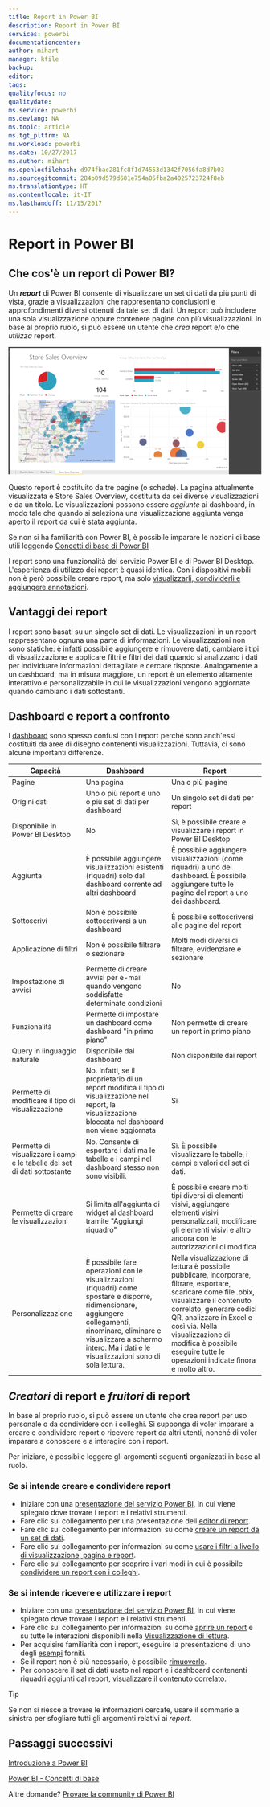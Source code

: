 ```yaml
---
title: Report in Power BI
description: Report in Power BI
services: powerbi
documentationcenter: 
author: mihart
manager: kfile
backup: 
editor: 
tags: 
qualityfocus: no
qualitydate: 
ms.service: powerbi
ms.devlang: NA
ms.topic: article
ms.tgt_pltfrm: NA
ms.workload: powerbi
ms.date: 10/27/2017
ms.author: mihart
ms.openlocfilehash: d974fbac281fc8f1d74553d1342f7056fa8d7b03
ms.sourcegitcommit: 284b09d579d601e754a05fba2a4025723724f8eb
ms.translationtype: HT
ms.contentlocale: it-IT
ms.lasthandoff: 11/15/2017
---
```

# <a name="reports-in-power-bi"></a>Report in Power BI
## <a name="what-is-a-power-bi-report"></a>Che cos'è un report di Power BI?
Un ***report*** di Power BI consente di visualizzare un set di dati da più punti di vista, grazie a visualizzazioni che rappresentano conclusioni e approfondimenti diversi ottenuti da tale set di dati.  Un report può includere una sola visualizzazione oppure contenere pagine con più visualizzazioni. In base al proprio ruolo, si può essere un utente che *crea* report e/o che *utilizza* report.

![](media/service-reports/reportview.png)

Questo report è costituito da tre pagine (o schede). La pagina attualmente visualizzata è Store Sales Overview, costituita da sei diverse visualizzazioni e da un titolo. Le visualizzazioni possono essere *aggiunte* ai dashboard, in modo tale che quando si seleziona una visualizzazione aggiunta venga aperto il report da cui è stata aggiunta.

Se non si ha familiarità con Power BI, è possibile imparare le nozioni di base utili leggendo [Concetti di base di Power BI](service-basic-concepts.md)

I report sono una funzionalità del servizio Power BI e di Power BI Desktop. L'esperienza di utilizzo dei report è quasi identica. Con i dispositivi mobili non è però possibile creare report, ma solo [visualizzarli, condividerli e aggiungere annotazioni](mobile-reports-in-the-mobile-apps.md).

## <a name="advantages-of-reports"></a>Vantaggi dei report
I report sono basati su un singolo set di dati. Le visualizzazioni in un report rappresentano ognuna una parte di informazioni. Le visualizzazioni non sono statiche: è infatti possibile aggiungere e rimuovere dati, cambiare i tipi di visualizzazione e applicare filtri e filtri dei dati quando si analizzano i dati per individuare informazioni dettagliate e cercare risposte. Analogamente a un dashboard, ma in misura maggiore, un report è un elemento altamente interattivo e personalizzabile in cui le visualizzazioni vengono aggiornate quando cambiano i dati sottostanti.

## <a name="dashboards-versus-reports"></a>Dashboard e report a confronto
I [dashboard](service-dashboards.md) sono spesso confusi con i report perché sono anch'essi costituiti da aree di disegno contenenti visualizzazioni. Tuttavia, ci sono alcune importanti differenze.  

| **Capacità** | **Dashboard** | **Report** |
| --- | --- | --- |
| Pagine |Una pagina |Una o più pagine |
| Origini dati |Uno o più report e uno o più set di dati per dashboard |Un singolo set di dati per report |
| Disponibile in Power BI Desktop |No |Sì, è possibile creare e visualizzare i report in Power BI Desktop |
| Aggiunta |È possibile aggiungere visualizzazioni esistenti (riquadri) solo dal dashboard corrente ad altri dashboard |È possibile aggiungere visualizzazioni (come riquadri) a uno dei dashboard. È possibile aggiungere tutte le pagine del report a uno dei dashboard. |
| Sottoscrivi |Non è possibile sottoscriversi a un dashboard |È possibile sottoscriversi alle pagine del report |
| Applicazione di filtri |Non è possibile filtrare o sezionare |Molti modi diversi di filtrare, evidenziare e sezionare |
| Impostazione di avvisi |Permette di creare avvisi per e-mail quando vengono soddisfatte determinate condizioni |No |
| Funzionalità |Permette di impostare un dashboard come dashboard "in primo piano" |Non permette di creare un report in primo piano |
| Query in linguaggio naturale |Disponibile dal dashboard |Non disponibile dai report |
| Permette di modificare il tipo di visualizzazione |No. Infatti, se il proprietario di un report modifica il tipo di visualizzazione nel report, la visualizzazione bloccata nel dashboard non viene aggiornata |Sì |
| Permette di visualizzare i campi e le tabelle del set di dati sottostante |No. Consente di esportare i dati ma le tabelle e i campi nel dashboard stesso non sono visibili. |Sì. È possibile visualizzare le tabelle, i campi e valori del set di dati. |
| Permette di creare le visualizzazioni |Si limita all'aggiunta di widget al dashboard tramite "Aggiungi riquadro" |È possibile creare molti tipi diversi di elementi visivi, aggiungere elementi visivi personalizzati, modificare gli elementi visivi e altro ancora con le autorizzazioni di modifica |
| Personalizzazione |È possibile fare operazioni con le visualizzazioni (riquadri) come spostare e disporre, ridimensionare, aggiungere collegamenti, rinominare, eliminare e visualizzare a schermo intero. Ma i dati e le visualizzazioni sono di sola lettura. |Nella visualizzazione di lettura è possibile pubblicare, incorporare, filtrare, esportare, scaricare come file .pbix, visualizzare il contenuto correlato, generare codici QR, analizzare in Excel e così via.  Nella visualizzazione di modifica è possibile eseguire tutte le operazioni indicate finora e molto altro. |

## <a name="report-creators-and-report-consumers"></a>***Creatori*** di report e ***fruitori*** di report
In base al proprio ruolo, si può essere un utente che crea report per uso personale o da condividere con i colleghi. Si supponga di voler imparare a creare e condividere report o ricevere report da altri utenti, nonché di voler imparare a conoscere e a interagire con i report.

Per iniziare, è possibile leggere gli argomenti seguenti organizzati in base al ruolo.

### <a name="if-you-will-be-creating-and-sharing-reports"></a>Se si intende creare e condividere report
* Iniziare con una [presentazione del servizio Power BI](service-basic-concepts.md), in cui viene spiegato dove trovare i report e i relativi strumenti.
* Fare clic sul collegamento per una presentazione dell'[editor di report](service-the-report-editor-take-a-tour.md).
* Fare clic sul collegamento per informazioni su come [creare un report da un set di dati](service-report-create-new.md).
* Fare clic sul collegamento per informazioni su come [usare i filtri a livello di visualizzazione, pagina e report](power-bi-how-to-report-filter.md).
* Fare clic sul collegamento per scoprire i vari modi in cui è possibile [condividere un report con i colleghi](service-share-dashboards.md).

### <a name="if-you-will-be-receiving-and-consuming-reports"></a>Se si intende ricevere e utilizzare i report
* Iniziare con una [presentazione del servizio Power BI](service-basic-concepts.md), in cui viene spiegato dove trovare i report e i relativi strumenti.
* Fare clic sul collegamento per informazioni su come [aprire un report](service-report-open-in-reading-view.md) e su tutte le interazioni disponibili nella [Visualizzazione di lettura](service-dashboard-tiles.md).
* Per acquisire familiarità con i report, eseguire la presentazione di uno degli [esempi](sample-tutorial-connect-to-the-samples.md) forniti.  
* Se il report non è più necessario, è possibile [rimuoverlo](service-delete.md).
* Per conoscere il set di dati usato nel report e i dashboard contenenti riquadri aggiunti dal report, [visualizzare il contenuto correlato](service-related-content.md).

> [!TIP]
> Se non si riesce a trovare le informazioni cercate, usare il sommario a sinistra per sfogliare tutti gli argomenti relativi ai *report*.
> 
> 

## <a name="next-steps"></a>Passaggi successivi
[Introduzione a Power BI](service-get-started.md) 

[Power BI - Concetti di base](service-basic-concepts.md)

Altre domande? [Provare la community di Power BI](http://community.powerbi.com/)

